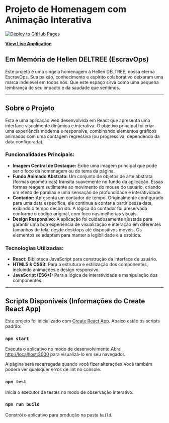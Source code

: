# Projeto de Homenagem com Animação Interativa

[![Deploy to GitHub Pages](https://github.com/YourGitHubUsername/YourProjectRepositoryName/actions/workflows/deploy.yml/badge.svg)](https://github.com/YourGitHubUsername/YourProjectRepositoryName/actions/workflows/deploy.yml)

**[View Live Application](https://YourGitHubUsername.github.io/YourProjectRepositoryName/)**

## Em Memória de Hellen DELTREE (EscravOps)

Este projeto é uma singela homenagem à Hellen DELTREE, nossa eterna EscravOps. Sua paixão, conhecimento e espírito colaborativo deixaram uma marca indelével em todos nós. Que este espaço sirva como uma pequena lembrança de seu impacto e da saudade que sentimos.

---

## Sobre o Projeto

Esta é uma aplicação web desenvolvida em React que apresenta uma interface visualmente dinâmica e interativa. O objetivo principal foi criar uma experiência moderna e responsiva, combinando elementos gráficos animados com uma contagem regressiva (ou progressiva, dependendo da data configurada).

### Funcionalidades Principais:

*   **Imagem Central de Destaque:** Exibe uma imagem principal que pode ser o foco da homenagem ou do tema da página.
*   **Fundo Animado Abstrato:** Um conjunto de objetos de arte abstrata (formas geométricas) transita suavemente no fundo da aplicação. Essas formas reagem sutilmente ao movimento do mouse do usuário, criando um efeito de parallax e uma sensação de profundidade e interatividade.
*   **Contador:** Apresenta um contador de tempo. Originalmente configurado para uma data específica, ele continua a contar a partir dessa data, exibindo o tempo decorrido. A lógica do contador foi preservada conforme o código original, com foco nas melhorias visuais.
*   **Design Responsivo:** A aplicação foi cuidadosamente ajustada para garantir uma boa experiência de visualização e interação em diferentes tamanhos de tela, desde desktops até dispositivos móveis. Os elementos se adaptam para manter a legibilidade e a estética.

### Tecnologias Utilizadas:

*   **React:** Biblioteca JavaScript para construção da interface de usuário.
*   **HTML5 & CSS3:** Para a estrutura e estilização dos componentes, incluindo animações e design responsivo.
*   **JavaScript (ES6+):** Para a lógica de interatividade e manipulação dos componentes.

---

## Scripts Disponíveis (Informações do Create React App)

Este projeto foi inicializado com [Create React App](https://github.com/facebook/create-react-app). Abaixo estão os scripts padrão:

### `npm start`

Executa o aplicativo no modo de desenvolvimento.Abra [http://localhost:3000](http://localhost:3000) para visualizá-lo em seu navegador.

A página será recarregada quando você fizer alterações.Você também poderá ver quaisquer erros de lint no console.

### `npm test`

Inicia o executor de testes no modo de observação interativo.

### `npm run build`

Constrói o aplicativo para produção na pasta `build`.
